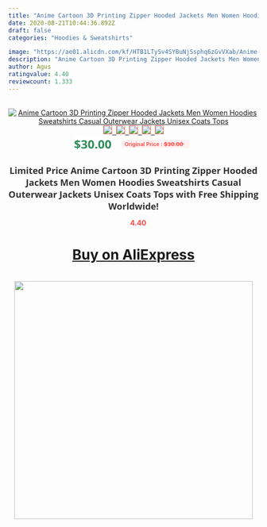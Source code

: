 ```yaml
---
title: "Anime Cartoon 3D Printing Zipper Hooded Jackets Men Women Hoodies Sweatshirts Casual Outerwear Jackets Unisex Coats Tops"
date: 2020-08-21T10:44:36.892Z
draft: false
categories: "Hoodies & Sweatshirts"

image: "https://ae01.alicdn.com/kf/HTB1LTySv4SYBuNjSsphq6zGvVXab/Anime-Cartoon-3D-Printing-Zipper-Hooded-Jackets-Men-Women-Hoodies-Sweatshirts-Casual-Outerwear-Jackets-Unisex-Coats.jpg"
description: "Anime Cartoon 3D Printing Zipper Hooded Jackets Men Women Hoodies Sweatshirts Casual Outerwear Jackets Unisex Coats Tops"
author: Agus
ratingvalue: 4.40
reviewcount: 1.333
---
```

<br>
<div style="text-align: center;">
<a href="https://s.click.aliexpress.com/e/_9ASKet" target="_blank" rel="nofollow noopener noreferrer"><img alt="Anime Cartoon 3D Printing Zipper Hooded Jackets Men Women Hoodies Sweatshirts Casual Outerwear Jackets Unisex Coats Tops" class="magnifier-image" src="https://ae01.alicdn.com/kf/HTB1LTySv4SYBuNjSsphq6zGvVXab/Anime-Cartoon-3D-Printing-Zipper-Hooded-Jackets-Men-Women-Hoodies-Sweatshirts-Casual-Outerwear-Jackets-Unisex-Coats.jpg_640x640.jpg">
<br>
<img style="border:1px solid salmon" src="https://ae01.alicdn.com/kf/HTB1LTySv4SYBuNjSsphq6zGvVXab/Anime-Cartoon-3D-Printing-Zipper-Hooded-Jackets-Men-Women-Hoodies-Sweatshirts-Casual-Outerwear-Jackets-Unisex-Coats.jpg_120x120.jpg">&nbsp;&nbsp;<img style="border:1px solid salmon" src="https://ae01.alicdn.com/kf/HTB1OJ4TnRyWBuNkSmFPq6xguVXal/Anime-Cartoon-3D-Printing-Zipper-Hooded-Jackets-Men-Women-Hoodies-Sweatshirts-Casual-Outerwear-Jackets-Unisex-Coats.jpg_120x120.jpg">&nbsp;&nbsp;<img style="border:1px solid salmon" src="https://ae01.alicdn.com/kf/HTB1kC_uv25TBuNjSspmq6yDRVXaz/Anime-Cartoon-3D-Printing-Zipper-Hooded-Jackets-Men-Women-Hoodies-Sweatshirts-Casual-Outerwear-Jackets-Unisex-Coats.jpg_120x120.jpg">&nbsp;&nbsp;<img style="border:1px solid salmon" src="_120x120.jpg">&nbsp;&nbsp;<img style="border:1px solid salmon" src="https://ae01.alicdn.com/kf/HTB1GT21hsIrBKNjSZK9q6ygoVXaA/Anime-Cartoon-3D-Printing-Zipper-Hooded-Jackets-Men-Women-Hoodies-Sweatshirts-Casual-Outerwear-Jackets-Unisex-Coats.jpg_120x120.jpg"></a></div><br0>
<div style="text-align: center;"><span style="background-color: white; border: 0px; box-sizing: border-box; color: seagreen; display: inline-block; font-family: &quot;open sans&quot; , &quot;arial&quot; , &quot;helvetica&quot; , sans-serif , &quot;heiti&quot;; font-size: 24px; font-stretch: inherit; font-weight: 700; line-height: inherit; margin: 0px 10px 0px 0px; padding: 0px; vertical-align: middle;">$30.00 </span>
<span style="background: rgb(255 , 241 , 241); border-radius: 3px; border: 0px; box-sizing: border-box; color: #ff4747; display: inline-block; font-family: inherit; font-size: 12px; font-stretch: inherit; font-style: inherit; font-variant: inherit; font-weight: 600; line-height: inherit; margin: 0px; padding: 2px 5px; transform: scale(0.9); vertical-align: middle;">Original Price : <b style="text-decoration: line-through;">$30.00 </b> &nbsp;&nbsp;</span></div>
<h1 style="color: #333333; display: inline-block; font-family: &quot;open sans&quot; , &quot;arial&quot; , &quot;helvetica&quot; , sans-serif , &quot;heiti&quot;; font-size: 18px; font-stretch: inherit; font-weight: 700; text-align: center;">Limited Price Anime Cartoon 3D Printing Zipper Hooded Jackets Men Women Hoodies Sweatshirts Casual Outerwear Jackets Unisex Coats Tops with Free Shipping Worldwide!</h1>
<div style="color: #ff4747; text-align: center;">
<img src="https://4.bp.blogspot.com/-M0ZcTcb-5uY/XleCXlxnR4I/AAAAAAAAAEc/OrjgMkXV1oMQFaCRZj5HQwOCBcu3w1FegCPcBGAYYCw/s1600/star.png" style="height: 15px;">&nbsp;<b>4.40</b></div>
<div class="button_cont" align="center"><a class="buynow_a" href="https://s.click.aliexpress.com/e/_9ASKet" target="_blank" rel="nofollow noopener noreferrer"><H1>Buy on AliExpress</H1></a></div><br>
<div class="separator" style="clear: both; text-align: center;">
<img src="https://lh3.googleusercontent.com/-pTy5HemUv9M/XlePHvY0dAI/AAAAAAAAAE4/0nX5iRUoIWY8eMW9Dpxeirr157OZliDIgCLcBGAsYHQ/s1600/badge.gif" width="480">
</div>
